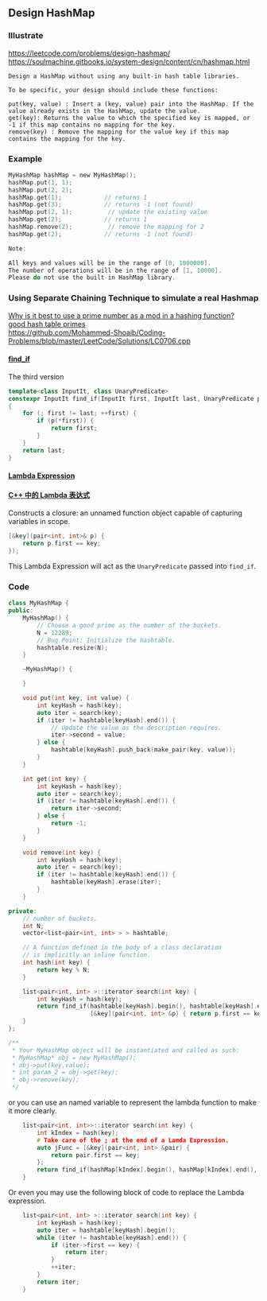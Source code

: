 ## Design HashMap
### Illustrate
<https://leetcode.com/problems/design-hashmap/><br>
<https://soulmachine.gitbooks.io/system-design/content/cn/hashmap.html>

```
Design a HashMap without using any built-in hash table libraries.

To be specific, your design should include these functions:

put(key, value) : Insert a (key, value) pair into the HashMap. If the value already exists in the HashMap, update the value.
get(key): Returns the value to which the specified key is mapped, or -1 if this map contains no mapping for the key.
remove(key) : Remove the mapping for the value key if this map contains the mapping for the key.
```

### Example
```c
MyHashMap hashMap = new MyHashMap();
hashMap.put(1, 1);
hashMap.put(2, 2);
hashMap.get(1);            // returns 1
hashMap.get(3);            // returns -1 (not found)
hashMap.put(2, 1);          // update the existing value
hashMap.get(2);            // returns 1
hashMap.remove(2);          // remove the mapping for 2
hashMap.get(2);            // returns -1 (not found)

Note:

All keys and values will be in the range of [0, 1000000].
The number of operations will be in the range of [1, 10000].
Please do not use the built-in HashMap library.
```

### Using Separate Chaining Technique to simulate a real Hashmap
[Why is it best to use a prime number as a mod in a hashing function?](https://cs.stackexchange.com/questions/11029/why-is-it-best-to-use-a-prime-number-as-a-mod-in-a-hashing-function)<br>
[good hash table primes](https://planetmath.org/goodhashtableprimes)<br>
<https://github.com/Mohammed-Shoaib/Coding-Problems/blob/master/LeetCode/Solutions/LC0706.cpp>

#### [find_if](https://en.cppreference.com/w/cpp/algorithm/find)
The third version

```cpp
template<class InputIt, class UnaryPredicate>
constexpr InputIt find_if(InputIt first, InputIt last, UnaryPredicate p)
{
    for (; first != last; ++first) {
        if (p(*first)) {
            return first;
        }
    }
    return last;
}
```

#### [Lambda Expression](https://en.cppreference.com/w/cpp/language/lambda)
#### [C++ 中的 Lambda 表达式](https://learn.microsoft.com/zh-cn/cpp/cpp/lambda-expressions-in-cpp?view=msvc-170)
Constructs a closure: an unnamed function object capable of capturing variables in scope.

```cpp
[&key](pair<int, int>& p) {
    return p.first == key;
});
```

This Lambda Expression will act as the `UnaryPredicate` passed into `find_if`.

### Code

```cpp
class MyHashMap {
public:
    MyHashMap() {
        // Choose a good prime as the number of the buckets.
        N = 12289;
        // Bug Point: Initialize the hashtable.
        hashtable.resize(N);
    }

    ~MyHashMap() {

    }

    void put(int key, int value) {
        int keyHash = hash(key);
        auto iter = search(key);
        if (iter != hashtable[keyHash].end()) {
            // Update the value as the description requires.
            iter->second = value;
        } else {
            hashtable[keyHash].push_back(make_pair(key, value));
        }
    }

    int get(int key) {
        int keyHash = hash(key);
        auto iter = search(key);
        if (iter != hashtable[keyHash].end()) {
            return iter->second;
        } else {
            return -1;
        }
    }

    void remove(int key) {
        int keyHash = hash(key);
        auto iter = search(key);
        if (iter != hashtable[keyHash].end()) {
            hashtable[keyHash].erase(iter);
        }
    }

private:
    // number of buckets.
    int N;
    vector<list<pair<int, int> > > hashtable;

    // A function defined in the body of a class declaration
    // is implicitly an inline function.
    int hash(int key) {
        return key % N;
    }

    list<pair<int, int> >::iterator search(int key) {
        int keyHash = hash(key);
        return find_if(hashtable[keyHash].begin(), hashtable[keyHash].end(),
                       [&key](pair<int, int> &p) { return p.first == key; });
    }
};

/**
 * Your MyHashMap object will be instantiated and called as such:
 * MyHashMap* obj = new MyHashMap();
 * obj->put(key,value);
 * int param_2 = obj->get(key);
 * obj->remove(key);
 */
```

or you can use an named variable to represent the lambda function to make it more clearly.

```cpp
    list<pair<int, int>>::iterator search(int key) {
        int kIndex = hash(key);
        # Take care of the ; at the end of a Lamda Expression.
        auto jFunc = [&key](pair<int, int> &pair) {
            return pair.first == key;
        };
        return find_if(hashMap[kIndex].begin(), hashMap[kIndex].end(), jFunc);
    }
```

Or even you may use the following block of code to replace the Lambda expression.

```cpp
    list<pair<int, int> >::iterator search(int key) {
        int keyHash = hash(key);
        auto iter = hashtable[keyHash].begin();
        while (iter != hashtable[keyHash].end()) {
            if (iter->first == key) {
                return iter;
            }
            ++iter;
        }
        return iter;
    }
```
